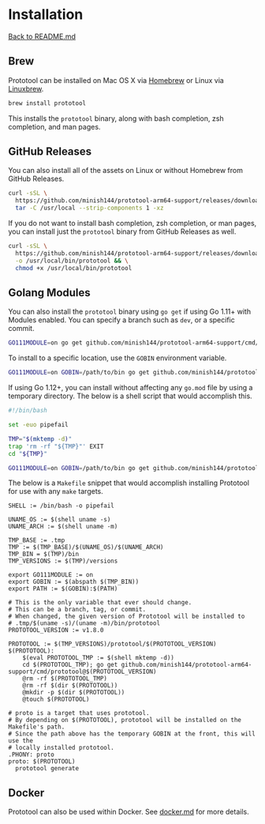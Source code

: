 # Installation

[Back to README.md](README.md)

## Brew

Prototool can be installed on Mac OS X via [Homebrew](https://brew.sh/) or Linux via
[Linuxbrew](http://linuxbrew.sh/).

```bash
brew install prototool
```

This installs the `prototool` binary, along with bash completion, zsh completion, and man pages.

## GitHub Releases

You can also install all of the assets on Linux or without Homebrew from GitHub Releases.

```bash
curl -sSL \
  https://github.com/minish144/prototool-arm64-support/releases/download/v1.8.0/prototool-$(uname -s)-$(uname -m).tar.gz | \
  tar -C /usr/local --strip-components 1 -xz
```

If you do not want to install bash completion, zsh completion, or man pages, you can install just
the `prototool` binary from GitHub Releases as well.

```bash
curl -sSL \
  https://github.com/minish144/prototool-arm64-support/releases/download/v1.8.0/prototool-$(uname -s)-$(uname -m) \
  -o /usr/local/bin/prototool && \
  chmod +x /usr/local/bin/prototool
```

## Golang Modules

You can also install the `prototool` binary using `go get` if using Go 1.11+ with Modules enabled.
You can specify a branch such as `dev`, or a specific commit.

```bash
GO111MODULE=on go get github.com/minish144/prototool-arm64-support/cmd/prototool@dev
```

To install to a specific location, use the `GOBIN` environment variable.

```bash
GO111MODULE=on GOBIN=/path/to/bin go get github.com/minish144/prototool-arm64-support/cmd/prototool@dev
```

If using Go 1.12+, you can install without affecting any `go.mod` file by using a temporary
directory. The below is a shell script that would accomplish this.

```bash
#!/bin/bash

set -euo pipefail

TMP="$(mktemp -d)"
trap 'rm -rf "${TMP}"' EXIT
cd "${TMP}"

GO111MODULE=on GOBIN=/path/to/bin go get github.com/minish144/prototool-arm64-support/cmd/prototool@dev
```

The below is a `Makefile` snippet that would accomplish installing Prototool for use with any
`make` targets.

```make
SHELL := /bin/bash -o pipefail

UNAME_OS := $(shell uname -s)
UNAME_ARCH := $(shell uname -m)

TMP_BASE := .tmp
TMP := $(TMP_BASE)/$(UNAME_OS)/$(UNAME_ARCH)
TMP_BIN = $(TMP)/bin
TMP_VERSIONS := $(TMP)/versions

export GO111MODULE := on
export GOBIN := $(abspath $(TMP_BIN))
export PATH := $(GOBIN):$(PATH)

# This is the only variable that ever should change.
# This can be a branch, tag, or commit.
# When changed, the given version of Prototool will be installed to
# .tmp/$(uname -s)/(uname -m)/bin/prototool
PROTOTOOL_VERSION := v1.8.0

PROTOTOOL := $(TMP_VERSIONS)/prototool/$(PROTOTOOL_VERSION)
$(PROTOTOOL):
	$(eval PROTOTOOL_TMP := $(shell mktemp -d))
	cd $(PROTOTOOL_TMP); go get github.com/minish144/prototool-arm64-support/cmd/prototool@$(PROTOTOOL_VERSION)
	@rm -rf $(PROTOTOOL_TMP)
	@rm -rf $(dir $(PROTOTOOL))
	@mkdir -p $(dir $(PROTOTOOL))
	@touch $(PROTOTOOL)

# proto is a target that uses prototool.
# By depending on $(PROTOTOOL), prototool will be installed on the Makefile's path.
# Since the path above has the temporary GOBIN at the front, this will use the
# locally installed prototool.
.PHONY: proto
proto: $(PROTOTOOL)
  prototool generate
```

## Docker

Prototool can also be used within Docker. See [docker.md](docker.md) for more details.

